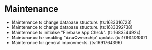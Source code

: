 # Maintenance
- Maintenance to change database structure. (ts:1683316723)
- Maintenance to change database structure. (ts:1683392738)
- Maintenance to initialise "Firebase App Check". (ts:1683544924)
- Maintenance for enabling "dataOwnership" update. (ts:1686401997)
- Maintenance for general improvments. (ts:1691764396)
